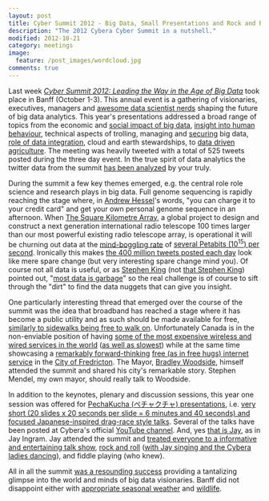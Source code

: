 ```yaml
---
layout: post
title: Cyber Summit 2012 - Big Data, Small Presentations and Rock and Roll 
description: "The 2012 Cybera Cyber Summit in a nutshell."
modified: 2012-10-21
category: meetings
image:
  feature: /post_images/wordcloud.jpg
comments: true  
---
```

Last week <a href="http://www.cybera.ca/summit2012"><em>Cyber Summit 2012: Leading the Way in the Age of Big Data</em></a> took place in Banff (October 1-3). This annual event is a gathering of visionaries, executives, managers and <a href="https://twitter.com/jgchesney/status/253221103818903552">awesome data scientist nerds</a> shaping the future of big data analytics. This year's presentations addressed a broad range of topics from the economic and <a href="https://twitter.com/debashis_saha/status/253228897192275968">social impact of big data</a>, <a href="https://twitter.com/robinwinsor/status/253226112325390337">insight into human behaviour</a>, technical aspects of trolling, managing and <a href="https://twitter.com/cybera/status/253511351501217793">securing</a> big data, <a href="https://twitter.com/jgchesney/status/253179529617612800">role of data integration</a>, cloud and earth stewardships, to <a href="https://twitter.com/dch4n/status/253249854829113345">data driven agriculture</a>. The meeting was heavily tweeted with a total of 525 tweets posted during the three day event. In the true spirit of data analytics the twitter data from the summit <a href="http://mpkanalytics.com/2012/10/07/cyber-summit-2012-a-bit-of-big-data-and-a-lot-of-small-tweets/">has been analyzed</a> by your truly.

During the summit a few key themes emerged, e.g. the central role role science and research plays in big data. Full genome sequencing is rapidly reaching the stage where, in <a href="http://andrewhessel.com">Andrew Hessel</a>'s words, "you can charge it to your credit card" and get your own personal genome sequence in an afternoon. When <a href="http://www.skatelescope.org">The Square Kilometre Array</a>, a global project to design and construct a next generation international radio telescope 100 times larger than our most powerful existing radio telescope array, is operational it will be churning out data at the <a href="https://twitter.com/mpkanalytics/status/253269256127541248">mind-boggling rate</a> of <a href="http://www.skatelescope.org/the-technology/signal-processing/">several Petabits (10<sup>15</sup>) per second</a>. Ironically this makes <a href="http://news.cnet.com/8301-1023_3-57448388-93/twitter-hits-400-million-tweets-per-day-mostly-mobile/">the 400 million tweets</a><a href="http://news.cnet.com/8301-1023_3-57448388-93/twitter-hits-400-million-tweets-per-day-mostly-mobile/"> posted each day</a> look like mere spare change (but very interesting spare change mind you). Of course not all data is useful, or as <a href="http://www.stephdokin.com">Stephen King</a> (not <a href="http://en.wikipedia.org/wiki/Stephen_King">that Stephen King</a>) pointed out, "<a href="https://twitter.com/stephdokin/status/253592706545242112">most data is garbage</a>" so the real challenge is of course to sift through the "dirt" to find the data nuggets that can give you insight.

One particularly interesting thread that emerged over the course of the summit was the idea that broadband has reached a stage where it has become a public utility and as such should be made available for free, <a href="https://twitter.com/iridia/status/253328955321487360">similarly to sidewalks being free to walk on</a>. Unfortunately Canada is in the non-enviable position of having <a href="Canadians pay 5x more for wireless &amp; wired than most other countries - QNet #CyberSummit">some of the most expensive wireless and wired services in the world</a> (<a href="https://twitter.com/iridia/status/253521229410103296">as well as slowest</a>) while at the same time showcasing a <a href="https://twitter.com/mpkanalytics/status/253329652444176384">remarkably forward-thinking</a> <a href="http://gofred.ca">free (as in free hugs) internet service</a> in the <a href="http://www.fredericton.ca">City of Fredricton</a>. The Mayor, <a href="http://bradwoodside.ca">Bradley Woodside</a>, himself attended the summit and shared his city's remarkable story. Stephen Mendel, my own mayor, should really talk to Woodside.

In addition to the keynotes, plenary and discussion sessions, this year one session was offered for <a href="http://www.cybera.ca/summit2012/schedule/pechakucha">PechaKucha (ペチャクチャ) presentations</a>, i.e. <a href="http://www.pecha-kucha.org">very short (20 slides x 20 seconds per slide = 6 minutes and 40 seconds) and focused Japanese-inspired drag-race style talks</a>. Several of the talks have been posted at Cybera's official <a href="http://www.youtube.com/user/CyberaInc">YouTube channel</a>. And, yes <a href="https://twitter.com/mpkanalytics/status/253220703732649984">that is Jay</a>, as in Jay Ingram. Jay attended the summit and <a href="http://www.youtube.com/watch?v=yL4uXrnE758&amp;list=UULZiDw8xHc-QzB0XEf2knYw&amp;index=4&amp;feature=plcp">treated everyone to a informative and entertaining talk show</a>, <a href="https://twitter.com/mpkanalytics/status/253316600294416385">rock and roll</a> (<a href="https://twitter.com/iridia/status/253327934713126912">with Jay singing and the Cybera ladies dancing</a>), and fiddle playing (who knew).

All in all the summit <a href="https://twitter.com/jshoota1/status/253331976717758464">was a resounding success</a> providing a tantalizing glimpse into the world and minds of big data visionaries. Banff did not disappoint either with <a href="https://twitter.com/cybera/status/253254717239599104">appropriate seasonal weather</a> and <a href="https://twitter.com/mpkanalytics/status/253493670257504257">wildlife</a>.